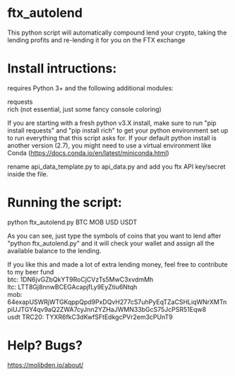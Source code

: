 # ftx_autolend
This python script will automatically compound lend your crypto, taking the lending profits and re-lending it for you on the FTX exchange

# Install intructions:

requires Python 3+ and the following additional modules:

requests<br/>
rich (not essential, just some fancy console coloring)<br/>

If you are starting with a fresh python v3.X install, make sure to run "pip install requests" and "pip install rich"  to get your python environment set up to run everything that this script asks for. If your default python install is another version (2.7), you might need to use a virtual environment like Conda (https://docs.conda.io/en/latest/miniconda.html)

rename api_data_template.py to api_data.py and add you ftx API key/secret inside the file.

# Running the script:
python ftx_autolend.py BTC MOB USD USDT

As you can see, just type the symbols of coins that you want to lend after "python ftx_autolend.py" and it will check your wallet and assign all the available balance to the lending.


If you like this and made a lot of extra lending money, feel free to contribute to my beer fund<br/>
btc: 1DN6jvGZbQkYT9RoCjCVzTs5MwC3xvdmMh<br/>
ltc: LTT8Gj8nnwBCEGAcapjfLy9EyZtiu6Ntqh<br/>
mob: 64exapUSWRjWTGKqppQpd9PxDQvH277cS7uhPyEqTZaCSHLiqWNrXMTnpiUJTGY4qv9aQ2ZWA7cyJnn2YZHaJWMN33bGcS75JcPSR51Eqw8<br/>
usdt TRC20: TYXR6fkC3dKwfSFtEdkgcPVr2em3cPUnT9<br/>
# Help? Bugs?
https://molibden.io/about/
